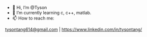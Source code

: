 - 👋 Hi, I’m @Tyson
- 🌱 I’m currently learning c, c++, matlab.
- 📫 How to reach me:

tysontang614@gmail.com |
https://www.linkedin.com/in/tysontang/


<!---
tysonking33/tysonking33 is a ✨ special ✨ repository because its `README.md` (this file) appears on your GitHub profile.
You can click the Preview link to take a look at your changes.
--->
